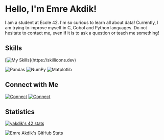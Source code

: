 # Hello, I'm Emre Akdik!

I am a student at Ecole 42. I'm so curious to learn all about data! Currently, I am trying to improve myself in C, Cobol and Python languages. Do not hesitate to contact me, even if it is to ask a question or teach me something!

## Skills
[![My Skills](https://skillicons.dev/icons?i=C,py,bash,linux,md,vim,cmake,flutter,git,)](https://skillicons.dev)

![Pandas](https://img.shields.io/badge/-Pandas-150458?style=flat-square&logo=pandas&logoColor=white)
![NumPy](https://img.shields.io/badge/-NumPy-013243?style=flat-square&logo=numpy&logoColor=white)
![Matplotlib](https://img.shields.io/badge/-Matplotlib-11557C?style=flat-square&logo=matplotlib&logoColor=white)

## Connect with Me

[![Connect](https://skillicons.dev/icons?i=linkedin)](https://www.linkedin.com/in/yunusemreakdik/)
[![Connect](https://skillicons.dev/icons?i=discord)](calyptus42)

## Statistics

[![yakdik's 42 stats](https://badge42.vercel.app/api/v2/cljpv5xq1001608mqvzllkarc/stats?cursusId=21&coalitionId=360)](https://github.com/JaeSeoKim/badge42)

![Emre Akdik's GitHub Stats](https://github-readme-stats.vercel.app/api?username=emreakdik&show_icons=true&count_private=true&hide=stars&theme=radical)


